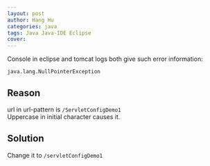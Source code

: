 ```yaml
---
layout: post
author: Hang Hu
categories: java
tags: Java Java-IDE Eclipse 
cover: 
---
```


Console in eclipse and tomcat logs both give such error information: 
```
java.lang.NullPointerException  
```
## Reason

url in url-pattern is `/ServletConfigDemo1`  
Uppercase in initial character causes it.

## Solution

Change it to `/servletConfigDemo1`

